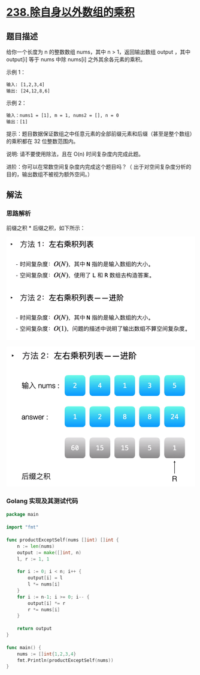 # [238.除自身以外数组的乘积](https://leetcode-cn.com/problems/product-of-array-except-self/)

## 题目描述

给你一个长度为 n 的整数数组 nums，其中 n > 1，返回输出数组 output ，其中 output[i] 等于 nums 中除 nums[i] 之外其余各元素的乘积。


示例 1：

```
输入: [1,2,3,4]
输出: [24,12,8,6]
```

示例 2：

```
输入：nums1 = [1], m = 1, nums2 = [], n = 0
输出：[1]
```

提示：题目数据保证数组之中任意元素的全部前缀元素和后缀（甚至是整个数组）的乘积都在 32 位整数范围内。

说明: 请不要使用除法，且在 O(n) 时间复杂度内完成此题。

进阶：你可以在常数空间复杂度内完成这个题目吗？（ 出于对空间复杂度分析的目的，输出数组不被视为额外空间。）

## 解法

### 思路解析

前缀之积 * 后缀之积，如下所示：

![1](./images/pdExe1.png)

![2](./images/pdExe2.png)


### Golang 实现及其测试代码

```go
package main

import "fmt"

func productExceptSelf(nums []int) []int {
	n := len(nums)
	output := make([]int, n)
	l, r := 1, 1
	
	for i := 0; i < n; i++ {
		output[i] = l
		l *= nums[i]
	}
	for i := n-1; i >= 0; i-- {
		output[i] *= r
		r *= nums[i]
	}

	return output
}

func main() {
	nums := []int{1,2,3,4}
	fmt.Println(productExceptSelf(nums))
}
```
